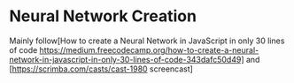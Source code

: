 # Neural Network Creation
Mainly follow[How to create a Neural Network in JavaScript in only 30 lines of code https://medium.freecodecamp.org/how-to-create-a-neural-network-in-javascript-in-only-30-lines-of-code-343dafc50d49] and [https://scrimba.com/casts/cast-1980 screencast]
